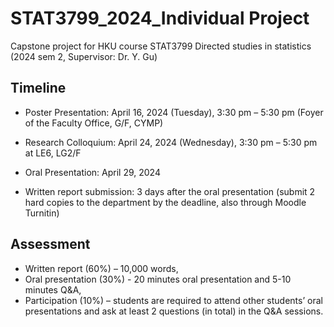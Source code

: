 # STAT3799_2024_Individual Project

Capstone project for HKU course STAT3799 Directed studies in statistics (2024 sem 2, Supervisor: Dr. Y. Gu)  

## Timeline
- Poster Presentation: April 16, 2024 (Tuesday), 3:30 pm – 5:30 pm (Foyer of the Faculty Office, G/F, CYMP)
- Research Colloquium: April 24, 2024 (Wednesday), 3:30 pm – 5:30 pm at LE6, LG2/F

- Oral Presentation: April 29, 2024
- Written report submission: 3 days after the oral presentation (submit 2 hard copies to the department by the deadline, also through Moodle Turnitin)

## Assessment
- Written report (60%) – 10,000 words,
- Oral presentation (30%) - 20 minutes oral presentation and 5-10 minutes Q&A,
- Participation (10%) – students are required to attend other students’ oral presentations and ask at least 2 questions (in total) in the Q&A sessions.
